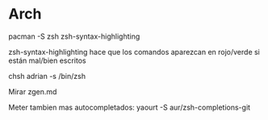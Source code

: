 # Arch
pacman -S zsh zsh-syntax-highlighting

  zsh-syntax-highlighting hace que los comandos aparezcan en rojo/verde si
  están mal/bien escritos

chsh adrian -s /bin/zsh

Mirar zgen.md

Meter tambien mas autocompletados:
yaourt -S aur/zsh-completions-git
